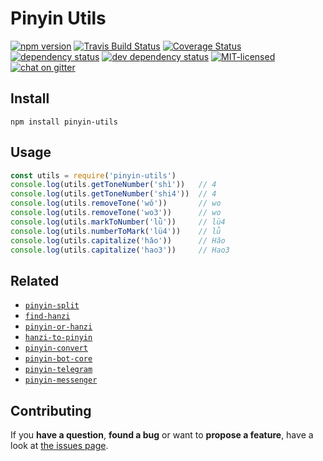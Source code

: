 # Pinyin Utils

[![npm version](https://img.shields.io/npm/v/pinyin-utils.svg)](https://www.npmjs.com/package/pinyin-utils)
[![Travis Build Status](https://travis-ci.org/pepebecker/pinyin-utils.svg)](https://travis-ci.org/pepebecker/pinyin-utils)
[![Coverage Status](https://coveralls.io/repos/github/pepebecker/pinyin-utils/badge.svg)](https://coveralls.io/github/pepebecker/pinyin-utils)
[![dependency status](https://img.shields.io/david/pepebecker/pinyin-utils.svg)](https://david-dm.org/pepebecker/pinyin-utils)
[![dev dependency status](https://img.shields.io/david/dev/pepebecker/pinyin-utils.svg)](https://david-dm.org/pepebecker/pinyin-utils#info=devDependencies)
[![MIT-licensed](https://img.shields.io/github/license/pepebecker/pinyin-utils.svg)](https://opensource.org/licenses/MIT)
[![chat on gitter](https://badges.gitter.im/pepebecker.svg)](https://gitter.im/pepebecker)

## Install

```shell
npm install pinyin-utils
```

## Usage

```js
const utils = require('pinyin-utils')
console.log(utils.getToneNumber('shì'))   // 4
console.log(utils.getToneNumber('shi4'))  // 4
console.log(utils.removeTone('wǒ'))       // wo
console.log(utils.removeTone('wo3'))      // wo
console.log(utils.markToNumber('lǜ'))     // lü4
console.log(utils.numberToMark('lü4'))    // lǜ
console.log(utils.capitalize('hǎo'))      // Hǎo
console.log(utils.capitalize('hao3'))     // Hao3
```

## Related

- [`pinyin-split`](https://github.com/pepebecker/pinyin-split)
- [`find-hanzi`](https://github.com/pepebecker/find-hanzi)
- [`pinyin-or-hanzi`](https://github.com/pepebecker/pinyin-or-hanzi)
- [`hanzi-to-pinyin`](https://github.com/pepebecker/hanzi-to-pinyin)
- [`pinyin-convert`](https://github.com/pepebecker/pinyin-convert)
- [`pinyin-bot-core`](https://github.com/pepebecker/pinyin-bot-core)
- [`pinyin-telegram`](https://github.com/pepebecker/pinyin-telegram)
- [`pinyin-messenger`](https://github.com/pepebecker/pinyin-messenger)

## Contributing

If you **have a question**, **found a bug** or want to **propose a feature**, have a look at [the issues page](https://github.com/pepebecker/pinyin-utils/issues).